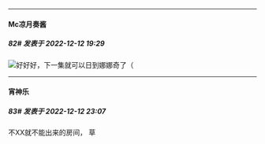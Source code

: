

*****

####  Mc凉月奏酱  
##### 82#       发表于 2022-12-12 19:29

<img src="https://static.saraba1st.com/image/smiley/face2017/068.png" referrerpolicy="no-referrer">好好好，下一集就可以日到娜娜奇了（



*****

####  宵神乐  
##### 83#       发表于 2022-12-12 23:07

不XX就不能出来的房间， 草

